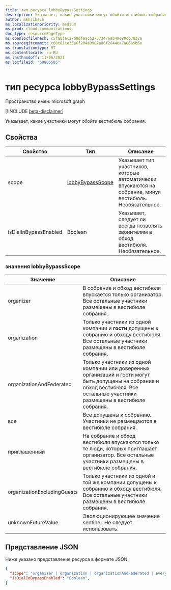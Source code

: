 ```yaml
---
title: тип ресурса lobbyBypassSettings
description: Указывает, какие участники могут обойти вестибюль собрания.
author: mkhribech
ms.localizationpriority: medium
ms.prod: cloud-communications
doc_type: resourcePageType
ms.openlocfilehash: c5fa0fac27d8dfaacb27572476ab49e80cb3832e
ms.sourcegitcommit: c00c61ce35a6f204a9907aa6f2644ea7a86a5b6e
ms.translationtype: MT
ms.contentlocale: ru-RU
ms.lasthandoff: 11/06/2021
ms.locfileid: "60805585"
---
```

# <a name="lobbybypasssettings-resource-type"></a>тип ресурса lobbyBypassSettings

Пространство имен: microsoft.graph

[!INCLUDE [beta-disclaimer](../../includes/beta-disclaimer.md)]

Указывает, какие участники могут обойти вестибюль собрания.

## <a name="properties"></a>Свойства

| Свойство              | Тип    | Описание                                                         |
| --------------------- | ------- | ------------------------------------------------------------------- |
| scope                 | [lobbyBypassScope](#lobbybypassscope-values)  | Указывает тип участников, которые автоматически впускаются на собрание, минуя вестибюль. Необязательное.|
| isDialInBypassEnabled | Boolean | Указывает, следует ли всегда позволять звонителям в обход вестибюля. Необязательное. |

### <a name="lobbybypassscope-values"></a>значения lobbyBypassScope

| Значение                    | Описание     |
| ------------------------ | --------------------------------------------------- |
| organizer | В собрание и обход вестибюля впускается только организатор. Все остальные участники размещены в вестибюле собрания. |
| organization | Только участники из одной компании и **гости** допущены к собранию и обходу вестибюля. Все остальные участники размещены в вестибюле собрания. |
| organizationAndFederated | Только участники из одной компании или доверенных организаций и гости могут быть допущены на собрание и обход вестибюля. Все остальные участники размещены в вестибюле собрания. |
| все | Все допущены к собранию. Участники не размещаются в вестибюле собрания. |
| приглашенный | На собрание и обход вестибюля впускаются только те люди, которых приглашает организатор. Все остальные участники размещены в вестибюле собрания. |
| organizationExcludingGuests |  Только участники из одной и той же компании допущены к собранию и обходу вестибюля. Все остальные участники размещены в вестибюле собрания. |
| unknownFutureValue | Эволюционирующее значение sentinel. Не следует использовать. |

## <a name="json-representation"></a>Представление JSON

Ниже указано представление ресурса в формате JSON.

<!-- {
  "blockType": "resource",
  "optionalProperties": [],
  "@odata.type": "microsoft.graph.lobbyBypassSettings"
}-->
```json
{
  "scope": "organizer | organization | organizationAndFederated | everyone | unknownFutureValue",
  "isDialInBypassEnabled": "Boolean",
}
```

<!-- uuid: 8fcb5dbc-d5aa-4681-8e31-b001d5168d79
2015-10-25 14:57:30 UTC -->
<!--
{
  "type": "#page.annotation",
  "description": "lobbyBypassSettings resource",
  "keywords": "",
  "section": "documentation",
  "tocPath": "",
  "suppressions": []
}
-->

